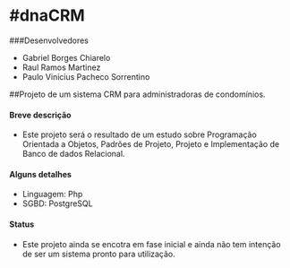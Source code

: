 #dnaCRM
======
###Desenvolvedores
* Gabriel Borges Chiarelo
* Raul Ramos Martinez
* Paulo Vinicius Pacheco Sorrentino

##Projeto de um sistema CRM para administradoras de condomínios.

#### Breve descrição
* Este projeto será o resultado de um estudo sobre Programação Orientada a Objetos, Padrões de Projeto, Projeto e Implementação de Banco de dados Relacional.


#### Alguns detalhes
* Linguagem: Php
* SGBD: PostgreSQL

#### Status
* Este projeto ainda se encotra em fase inicial e ainda não tem intenção de ser um sistema pronto para utilização.

